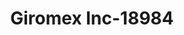 ---
f_zip-code: 90631
f_state-code: CA
title: Giromex Inc-18984
f_phone: 562-697-0101
f_city-only: La Habra
f_address: 931 East La Habra Boulevard La Habra
f_location-unique-id: '18984'
slug: giromex-inc-18984
updated-on: '2024-05-30T13:46:58.046Z'
created-on: '2024-05-30T13:36:59.803Z'
published-on: '2024-05-30T13:54:32.469Z'
f_city-state: cms/city/la-habra-ca.md
f_company: cms/company/giromex-inc.md
f_state: cms/state/california.md
layout: '[payday-loan].html'
tags: payday-loan
---